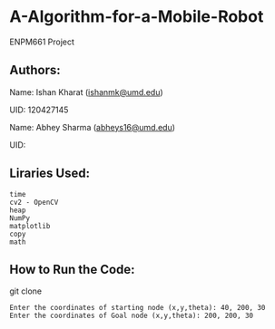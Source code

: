 # A-Algorithm-for-a-Mobile-Robot
ENPM661 Project


## Authors:

Name: Ishan Kharat (ishanmk@umd.edu)


UID: 120427145

Name: Abhey Sharma (abheys16@umd.edu)


UID: 

## Liraries Used:

    time
    cv2 - OpenCV
    heap
    NumPy
    matplotlib
    copy
    math



## How to Run the Code:

git clone

    Enter the coordinates of starting node (x,y,theta): 40, 200, 30
    Enter the coordinates of Goal node (x,y,theta): 200, 200, 30
    
